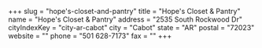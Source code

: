 +++
slug = "hope's-closet-and-pantry"
title = "Hope's Closet & Pantry"
name = "Hope's Closet & Pantry"
address = "2535 South Rockwood Dr"
cityIndexKey = "city-ar-cabot"
city = "Cabot"
state = "AR"
postal = "72023"
website = ""
phone = "501 628-7173"
fax = ""
+++

